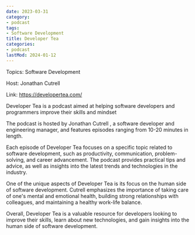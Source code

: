 ```yaml
---
date: 2023-03-31
category:
- podcast
tags:
- Software Development
title: Developer Tea
categories:
- podcast
lastMod: 2024-01-12
---
```

Topics: Software Development

Host: Jonathan Cutrell

Link: https://developertea.com/

Developer Tea is a podcast aimed at helping software developers and programmers improve their skills and mindset

The podcast is hosted by Jonathan Cutrell , a software developer and engineering manager, and features episodes ranging from 10-20 minutes in length.

Each episode of Developer Tea focuses on a specific topic related to software development, such as productivity, communication, problem-solving, and career advancement. The podcast provides practical tips and advice, as well as insights into the latest trends and technologies in the industry.

One of the unique aspects of Developer Tea is its focus on the human side of software development. Cutrell emphasizes the importance of taking care of one's mental and emotional health, building strong relationships with colleagues, and maintaining a healthy work-life balance.

Overall, Developer Tea is a valuable resource for developers looking to improve their skills, learn about new technologies, and gain insights into the human side of software development.
